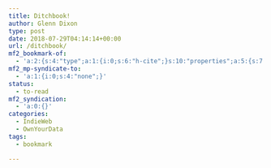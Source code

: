 ```yaml
---
title: Ditchbook!
author: Glenn Dixon
type: post
date: 2018-07-29T04:14:14+00:00
url: /ditchbook/
mf2_bookmark-of:
  - 'a:2:{s:4:"type";a:1:{i:0;s:6:"h-cite";}s:10:"properties";a:5:{s:7:"summary";a:1:{i:0;s:75:"ditchbook - Move your Facebook data over to your own website using Micropub";}s:4:"name";a:1:{i:0;s:21:"cleverdevil/ditchbook";}s:3:"url";a:1:{i:0;s:40:"https://github.com/cleverdevil/ditchbook";}s:11:"publication";a:1:{i:0;s:6:"GitHub";}s:8:"featured";a:1:{i:0;s:61:"https://avatars3.githubusercontent.com/u/212738?s=400&amp;v=4";}}}'
mf2_mp-syndicate-to:
  - 'a:1:{i:0;s:4:"none";}'
status:
  - to-read
mf2_syndication:
  - 'a:0:{}'
categories:
  - IndieWeb
  - OwnYourData
tags:
  - bookmark

---
```

